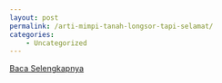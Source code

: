 ```yaml
---
layout: post
permalink: /arti-mimpi-tanah-longsor-tapi-selamat/
categories:
    - Uncategorized
---
```


[Baca Selengkapnya](/06)